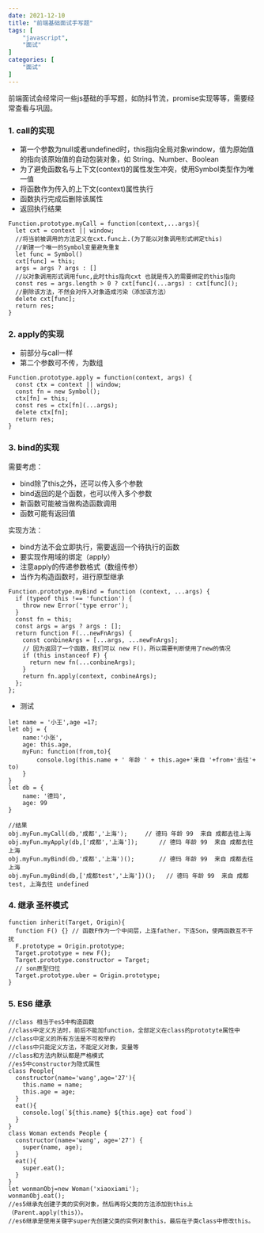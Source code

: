 ```yaml
---
date: 2021-12-10
title: "前端基础面试手写题"
tags: [
    "javascript",
    "面试"
]
categories: [
    "面试"
]
---
```



前端面试会经常问一些js基础的手写题，如防抖节流，promise实现等等，需要经常查看与巩固。
<!--more-->

### 1. call的实现
- 第一个参数为null或者undefined时，this指向全局对象window，值为原始值的指向该原始值的自动包装对象，如 String、Number、Boolean
- 为了避免函数名与上下文(context)的属性发生冲突，使用Symbol类型作为唯一值
- 将函数作为传入的上下文(context)属性执行
- 函数执行完成后删除该属性
- 返回执行结果

```
Function.prototype.myCall = function(context,...args){
  let cxt = context || window;
  //将当前被调用的方法定义在cxt.func上.(为了能以对象调用形式绑定this)
  //新建一个唯一的Symbol变量避免重复
  let func = Symbol() 
  cxt[func] = this;
  args = args ? args : []
  //以对象调用形式调用func,此时this指向cxt 也就是传入的需要绑定的this指向
  const res = args.length > 0 ? cxt[func](...args) : cxt[func]();
  //删除该方法，不然会对传入对象造成污染（添加该方法）
  delete cxt[func];
  return res;
}
```

### 2. apply的实现
- 前部分与call一样
- 第二个参数可不传，为数组

```
Function.prototype.apply = function(context, args) {
  const ctx = context || window;
  const fn = new Symbol();
  ctx[fn] = this;
  const res = ctx[fn](...args);
  delete ctx[fn];
  return res;
}
```

### 3. bind的实现
需要考虑：

- bind除了this之外，还可以传入多个参数
- bind返回的是个函数，也可以传入多个参数
- 新函数可能被当做构造函数调用
- 函数可能有返回值

实现方法：

- bind方法不会立即执行，需要返回一个待执行的函数
- 要实现作用域的绑定（apply）
- 注意apply的传递参数格式（数组传参）
- 当作为构造函数时，进行原型继承

```
Function.prototype.myBind = function (context, ...args) {
  if (typeof this !== 'function') {
    throw new Error('type error');
  }
  const fn = this;
  const args = args ? args : [];
  return function F(...newFnArgs) {
    const conbineArgs = [...args, ...newFnArgs];
    // 因为返回了一个函数，我们可以 new F()，所以需要判断使用了new的情况
    if (this instanceof F) {
      return new fn(...conbineArgs);
    }
    return fn.apply(context, conbineArgs);
  };
};
```
- 测试

```
let name = '小王',age =17;
let obj = {
    name:'小张',
    age: this.age,
    myFun: function(from,to){
        console.log(this.name + ' 年龄 ' + this.age+'来自 '+from+'去往'+ to)
    }
}
let db = {
    name: '德玛',
    age: 99
}

//结果
obj.myFun.myCall(db,'成都','上海');     // 德玛 年龄 99  来自 成都去往上海
obj.myFun.myApply(db,['成都','上海']);      // 德玛 年龄 99  来自 成都去往上海
obj.myFun.myBind(db,'成都','上海')();       // 德玛 年龄 99  来自 成都去往上海
obj.myFun.myBind(db,['成都test','上海'])();   // 德玛 年龄 99  来自 成都test, 上海去往 undefined
```

### 4. 继承 圣杯模式
```
function inherit(Target, Origin){
  function F() {} // 函数F作为一个中间层，上连father，下连Son，使两函数互不干扰
  F.prototype = Origin.prototype;
  Target.prototype = new F();
  Target.prototype.constructor = Target;
  // son原型归位
  Target.prototype.uber = Origin.prototype;
}
```

### 5. ES6 继承
```
//class 相当于es5中构造函数
//class中定义方法时，前后不能加function，全部定义在class的prototyte属性中
//class中定义的所有方法是不可枚举的
//class中只能定义方法，不能定义对象，变量等
//class和方法内默认都是严格模式
//es5中constructor为隐式属性
class People{
  constructor(name='wang',age='27'){
    this.name = name;
    this.age = age;
  }
  eat(){
    console.log(`${this.name} ${this.age} eat food`)
  }
}
class Woman extends People {
  constructor(name='wang', age='27') {
    super(name, age);
  }
  eat(){
    super.eat();
  }
}
let wonmanObj=new Woman('xiaoxiami'); 
wonmanObj.eat();
//es5继承先创建子类的实例对象，然后再将父类的方法添加到this上（Parent.apply(this)）。 
//es6继承是使用关键字super先创建父类的实例对象this，最后在子类class中修改this。
```
